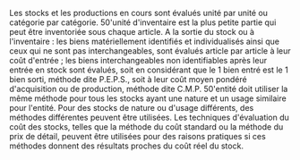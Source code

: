 Les stocks et les productions en cours sont évalués unité par unité ou catégorie par catégorie.
50'unité d'inventaire est la plus petite partie qui peut être inventoriée sous chaque article.
A la sortie du stock ou à l'inventaire :
les biens matériellement identifiés et individualisés ainsi que ceux qui ne sont pas interchangeables, sont
évalués article par article à leur coût d'entrée ;
les biens interchangeables non identifiables après leur entrée en stock sont évalués, soit en considérant
que le 1 bien entré est le 1 bien sorti, méthode dite P.E.P.S., soit à leur coût moyen pondéré
d'acquisition ou de production, méthode dite C.M.P.
50'entité doit utiliser la même méthode pour tous les stocks ayant une nature et un usage similaire pour l'entité.
Pour des stocks de nature ou d'usage différents, des méthodes différentes peuvent être utilisées.
Les techniques d'évaluation du coût des stocks, telles que la méthode du coût standard ou la méthode du prix de
détail, peuvent être utilisées pour des raisons pratiques si ces méthodes donnent des résultats proches du coût
réel du stock.